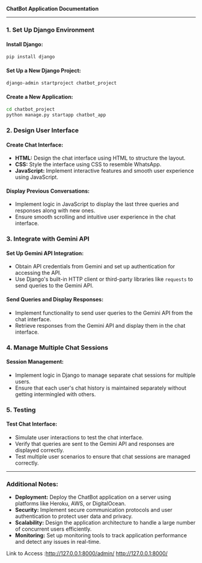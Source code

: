 **ChatBot Application Documentation**

---

### 1. Set Up Django Environment

#### Install Django:
```bash
pip install django
```

#### Set Up a New Django Project:
```bash
django-admin startproject chatbot_project
```

#### Create a New Application:
```bash
cd chatbot_project
python manage.py startapp chatbot_app
```

### 2. Design User Interface

#### Create Chat Interface:
- **HTML:** Design the chat interface using HTML to structure the layout.
- **CSS:** Style the interface using CSS to resemble WhatsApp.
- **JavaScript:** Implement interactive features and smooth user experience using JavaScript.

#### Display Previous Conversations:
- Implement logic in JavaScript to display the last three queries and responses along with new ones.
- Ensure smooth scrolling and intuitive user experience in the chat interface.

### 3. Integrate with Gemini API

#### Set Up Gemini API Integration:
- Obtain API credentials from Gemini and set up authentication for accessing the API.
- Use Django's built-in HTTP client or third-party libraries like `requests` to send queries to the Gemini API.

#### Send Queries and Display Responses:
- Implement functionality to send user queries to the Gemini API from the chat interface.
- Retrieve responses from the Gemini API and display them in the chat interface.

### 4. Manage Multiple Chat Sessions

#### Session Management:
- Implement logic in Django to manage separate chat sessions for multiple users.
- Ensure that each user's chat history is maintained separately without getting intermingled with others.

### 5. Testing

#### Test Chat Interface:
- Simulate user interactions to test the chat interface.
- Verify that queries are sent to the Gemini API and responses are displayed correctly.
- Test multiple user scenarios to ensure that chat sessions are managed correctly.

---

### Additional Notes:

- **Deployment:** Deploy the ChatBot application on a server using platforms like Heroku, AWS, or DigitalOcean.
- **Security:** Implement secure communication protocols and user authentication to protect user data and privacy.
- **Scalability:** Design the application architecture to handle a large number of concurrent users efficiently.
- **Monitoring:** Set up monitoring tools to track application performance and detect any issues in real-time.


Link to Access :http://127.0.0.1:8000/admin/
                http://127.0.0.1:8000/
